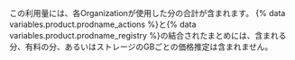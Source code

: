 この利用量には、各Organizationが使用した分の合計が含まれます。 {% data variables.product.prodname_actions %}と{% data variables.product.prodname_registry %}の結合されたまとめには、含まれる分、有料の分、あるいはストレージのGBごとの価格推定は含まれません。
